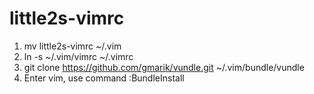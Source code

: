 # little2s-vimrc
1. mv little2s-vimrc ~/.vim
2. ln -s ~/.vim/vimrc ~/.vimrc
3. git clone https://github.com/gmarik/vundle.git ~/.vim/bundle/vundle
4. Enter vim, use command :BundleInstall
